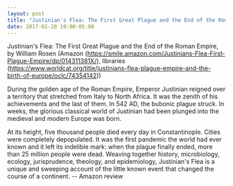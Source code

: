 ```yaml
---
layout: post
title: "Justinian's Flea: The First Great Plague and the End of the Roman Empire"
date: 2017-02-20 19:00-05:00
---
```

Justinian's Flea: The First Great Plague and the End of the Roman Empire, by William Rosen (Amazon (https://smile.amazon.com/Justinians-Flea-First-Plague-Empire/dp/014311381X/), libraries (https://www.worldcat.org/title/justinians-flea-plague-empire-and-the-birth-of-europe/oclc/74354142))

During the golden age of the Roman Empire, Emperor Justinian reigned over a territory that stretched from Italy to North Africa. It was the zenith of his achievements and the last of them. In 542 AD, the bubonic plague struck. In weeks, the glorious classical world of Justinian had been plunged into the medieval and modern Europe was born.

At its height, five thousand people died every day in Constantinople. Cities were completely depopulated. It was the first pandemic the world had ever known and it left its indelible mark: when the plague finally ended, more than 25 million people were dead. Weaving together history, microbiology, ecology, jurisprudence, theology, and epidemiology, Justinian's Flea is a unique and sweeping account of the little known event that changed the course of a continent. -- Amazon review
